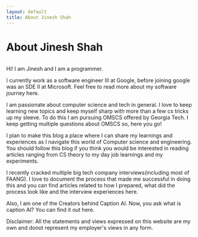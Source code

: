 ```yaml
---
layout: default
title: About Jinesh Shah
---
```


<div class="post">
	<h1 class="pageTitle">About Jinesh Shah</h1>
	<img src="{{ '/assets/img/touring.jpg' }}" alt="">
	<p class="intro">Hi! I am Jinesh and I am a programmer.</p>
	<p>I currently work as a software engineer III at Google, before joining google was an SDE II at Microsoft. Feel free to read more about my software journey here. </p>
<p>I am passionate about computer science and tech in general. I love to keep learning new topics and keep myself sharp with more than a few cs tricks up my sleeve. To do this I am pursuing OMSCS offered by Georgia Tech. I keep getting multiple questions about OMSCS so, here you go! </p>

<p>I plan to make this blog a place where I can share my learnings and experiences as I navigate this world of Computer science and engineering. You should follow this blog if you think you would be interested in reading articles ranging from CS theory to my day job learnings and my experiments.</p>

<p>I recently cracked multiple big tech company interviews(including most of FAANG). I love to document the process that made me successful in doing this and you can find articles related to how I prepared, what did the process look like and the interview experiences here.</p>

<p>Also, I am one of the Creators behind Caption AI. Now, you ask what is caption AI? You can find it out here.  </p>
<p> Disclaimer: All the statements and views expressed on this website are my own and donot represent my employer's views in any form.<p>
	<!-- <h2>Features</h2>
	<ul>
		<li>Built with SASS + GULP + BROWSERSYNC + AUTOPREFIXER</li>
  		<li>SVG Social Icons from <a href="http://customizr.net/icons/">Customizr</a></li>
  		<li><a href="http://responsive-nav.com/">Responsive Nav Menu</a></li>
  		<li><a href="https://github.com/snaptortoise/jekyll-rss-feeds">XML Feed for RSS Readers</a></li>
  		<li>Contact Form via <a href="http://formspree.io/">Formspree</a></li>
      <li>5 Post Loop with excerpt on Home Page</li>
  		<li>Previous / Next Post Navigation</li>
      <li>Estimated Reading Time for posts</li>
  		<li><a href="https://github.com/adobe-webplatform/dropcap.js">Drop Cap</a> on posts</li>
  		<li><a href="http://typecast.com/blog/a-more-modern-scale-for-web-typography">A Better Type Scale</a></li>
  	</ul> -->
</div>
